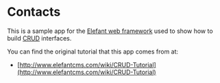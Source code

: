 # Contacts

This is a sample app for the [Elefant web framework](http://www.elefantcms.com/) used to show how to build [CRUD](http://en.wikipedia.org/wiki/Create,_read,_update_and_delete) interfaces.

You can find the original tutorial that this app comes from at:

* [http://www.elefantcms.com/wiki/CRUD-Tutorial](http://www.elefantcms.com/wiki/CRUD-Tutorial)
